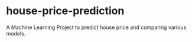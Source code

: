 # house-price-prediction
A Machine Learning Project to predict house price and comparing various models.
